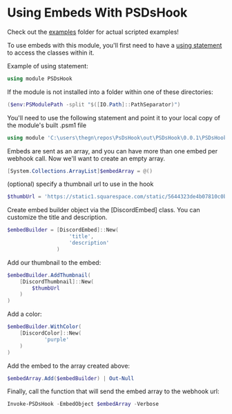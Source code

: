 # Using Embeds With PSDsHook

Check out the [examples](https://github.com/gngrninja/PSDsHook/tree/master/examples) folder for actual scripted examples!

To use embeds with this module, you'll first need to have a [using statement](https://docs.microsoft.com/en-us/powershell/module/microsoft.powershell.core/about/about_using?view=powershell-6) to access the classes within it.

Example of using statement:
```powershell
using module PSDsHook
```

If the module is not installed into a folder within one of these directories:
```powershell
($env:PSModulePath -split "$([IO.Path]::PathSeparator)")
```

You'll need to use the following statement and point it to your local copy of the module's built .psm1 file
```powershell
using module 'C:\users\thegn\repos\PsDsHook\out\PSDsHook\0.0.1\PSDsHook.psm1'
```

Embeds are sent as an array, and you can have more than one embed per webhook call. Now we'll want to create an empty array.

```powershell
[System.Collections.ArrayList]$embedArray = @()
```

(optional) specify a thumbnail url to use in the hook
```powershell
$thumbUrl = 'https://static1.squarespace.com/static/5644323de4b07810c0b6db7b/t/5aa44874e4966bde3633b69c/1520715914043/webhook_resized.png'
```

Create embed builder object via the [DiscordEmbed] class. 
You can customize the title and description.
```powershell
$embedBuilder = [DiscordEmbed]::New(
                    'title',
                    'description'
                )
```

Add our thumbnail to the embed:

```powershell
$embedBuilder.AddThumbnail(
    [DiscordThumbnail]::New(
        $thumbUrl
    )
)
```

Add a color:

```powershell
$embedBuilder.WithColor(
    [DiscordColor]::New(
            'purple'
    )
)
```

Add the embed to the array created above:

```powershell
$embedArray.Add($embedBuilder) | Out-Null
```

Finally, call the function that will send the embed array to the webhook url:

```powershell
Invoke-PSDsHook -EmbedObject $embedArray -Verbose
```